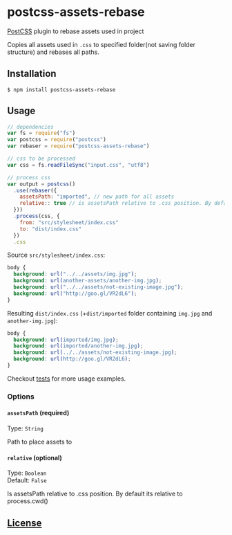 # postcss-assets-rebase

[PostCSS](https://github.com/postcss/postcss) plugin to rebase assets used in project

Copies all assets used in `.css` to specified folder(not saving folder structure) and rebases all paths.

## Installation

```console
$ npm install postcss-assets-rebase
```

## Usage

```js
// dependencies
var fs = require("fs")
var postcss = require("postcss")
var rebaser = require("postcss-assets-rebase")

// css to be processed
var css = fs.readFileSync("input.css", "utf8")

// process css
var output = postcss()
  .use(rebaser({
    assetsPath: "imported", // new path for all assets
    relative:: true // is assetsPath relative to .css position. By default its relative to process.cwd()
  }))
  .process(css, {
    from: "src/stylesheet/index.css"
    to: "dist/index.css"
  })
  .css
```
Source `src/stylesheet/index.css`: 
```css
body {
  background: url("../../assets/img.jpg");
  background: url(another-assets/another-img.jpg);
  background: url("../../assets/not-existing-image.jpg");
  background: url("http://goo.gl/VR2dL6");
}
```
Resulting `dist/index.css` (+`dist/imported` folder containing `img.jpg` and `another-img.jpg`):
```css
body {
  background: url(imported/img.jpg);
  background: url(imported/another-img.jpg);
  background: url(../../assets/not-existing-image.jpg);
  background: url(http://goo.gl/VR2dL6);
}
```
Checkout [tests](test) for more usage examples.

### Options

#### `assetsPath` (required)
Type: `String`  

Path to place assets to 

#### `relative` (optional)
Type: `Boolean`  
Default: `False`

Is assetsPath relative to .css position. By default its relative to process.cwd()

## [License](LICENSE)
